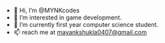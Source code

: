 - 👋 Hi, I’m @MYNKcodes
- 👀 I’m interested in game development.
- 🌱 I’m currently first year computer science student.
- 📫 reach me at mayankshukla0407@gmail.com
<!---
MYNKcodes/MYNKcodes is a ✨ special ✨ repository because its `README.md` (this file) appears on your GitHub profile.
You can click the Preview link to take a look at your changes.
--->
